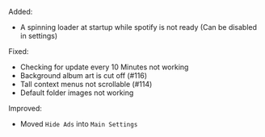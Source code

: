 Added:
- A spinning loader at startup while spotify is not ready (Can be disabled in settings)

Fixed:
- Checking for update every 10 Minutes not working
- Background album art is cut off (#116)
- Tall context menus not scrollable (#114)
- Default folder images not working

Improved:
- Moved `Hide Ads` into `Main Settings`
